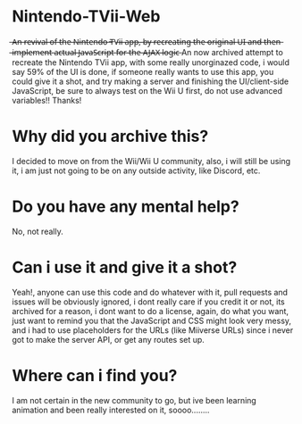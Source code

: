 # Nintendo-TVii-Web
̶A̶n̶ ̶r̶e̶v̶i̶v̶a̶l̶ ̶o̶f̶ ̶t̶h̶e̶ ̶N̶i̶n̶t̶e̶n̶d̶o̶ ̶T̶V̶i̶i̶ ̶a̶p̶p̶,̶ ̶b̶y̶ ̶r̶e̶c̶r̶e̶a̶t̶i̶n̶g̶ ̶t̶h̶e̶ ̶o̶r̶i̶g̶i̶n̶a̶l̶ ̶U̶I̶ ̶a̶n̶d̶ ̶t̶h̶e̶n̶ ̶i̶m̶p̶l̶e̶m̶e̶n̶t̶ ̶a̶c̶t̶u̶a̶l̶ ̶J̶a̶v̶a̶S̶c̶r̶i̶p̶t̶ ̶f̶o̶r̶ ̶t̶h̶e̶ ̶A̶J̶A̶X̶ ̶l̶o̶g̶i̶c̶  An now archived attempt to recreate the Nintendo TVii app, with some really unorginazed code, i would say 59% of the UI is done, if someone really wants to use this app, you could give it a shot, and try making a server and finishing the UI/client-side JavaScript, be sure to always test on the Wii U first, do not use advanced variables!! Thanks!
# Why did you archive this?
I decided to move on from the Wii/Wii U community, also, i will still be using it, i am just not going to be on any outside activity, like Discord, etc.
# Do you have any mental help?
No, not really.
# Can i use it and give it a shot?
Yeah!, anyone can use this code and do whatever with it, pull requests and issues will be obviously ignored, i dont really care if you credit it or not, its archived for a reason, i dont want to do a license, again, do what you want, just want to remind you that the JavaScript and CSS might look very messy, and i had to use placeholders for the URLs (like Miiverse URLs) since i never got to make the server API, or get any routes set up.
# Where can i find you?
I am not certain in the new community to go, but ive been learning animation and been really interested on it, soooo........
